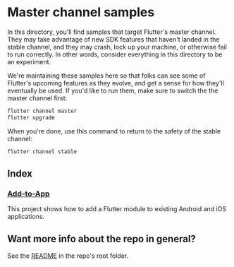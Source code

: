# Master channel samples

In this directory, you'll find samples that target Flutter's master channel.
They may take advantage of new SDK features that haven't landed in the
stable channel, and they may crash, lock up your machine, or otherwise fail to
run correctly. In other words, consider everything in this directory to be an
experiment. 

We're maintaining these samples here so that folks can see some of Flutter's
upcoming features as they evolve, and get a sense for how they'll eventually
be used. If you'd like to run them, make sure to switch the the master channel
first:

```bash
flutter channel master
flutter upgrade
```

When you're done, use this command to return to the safety of the stable
channel:

```bash
flutter channel stable
```

## Index

### [Add-to-App](add_to_app)

This project shows how to add a Flutter module to existing Android and iOS
applications. 

## Want more info about the repo in general?

See the [README](../README.md) in the repo's root folder.
